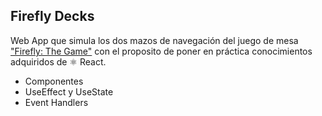 ## Firefly Decks
Web App que simula los dos mazos de navegación del juego de mesa ["Firefly: The Game"](https://boardgamegeek.com/boardgame/138161/firefly-game) con el proposito de poner en práctica conocimientos adquiridos de ⚛️ React.
* Componentes
* UseEffect y UseState
* Event Handlers
